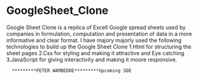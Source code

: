 # GoogleSheet_Clone
Google Sheet Clone is a replica of Excell Google spread sheets used by companies in formulation, computation and presentation of data in a more informative and clear format.
I have majory majorly used the following technologies to build up the Google Sheet Clone
     1.Html for structuring the sheet pages
     2.Css for styling and making it attractive and Eye catching
     3.JavaScript for giving interactivity and making it moore responsive.

      *********PETER WAMBEDDE*********Upcoming SDE
